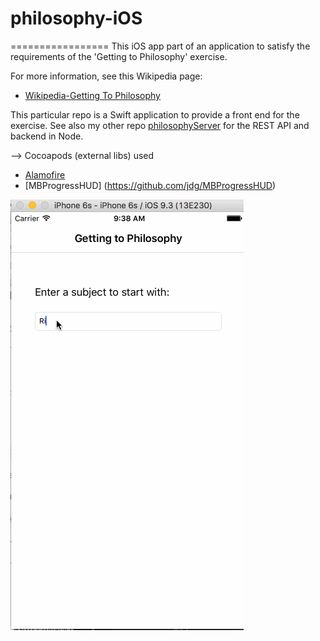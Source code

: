 # philosophy-iOS
=================
This iOS app part of an application to satisfy the requirements of the 'Getting to Philosophy' exercise.

For more information, see this Wikipedia page: 
*  [Wikipedia-Getting To Philosophy](https://en.wikipedia.org/wiki/Wikipedia:Getting_to_Philosophy)

This particular repo is a Swift application to provide a front end for the exercise.  See also my other repo [philosophyServer](https://github.com/pbohnert/philosophyServer) for the REST API and backend in Node.

--> Cocoapods (external libs) used

* [Alamofire](https://github.com/Alamofire/Alamofire)
* [MBProgressHUD] (https://github.com/jdg/MBProgressHUD)

![PhiloGif](findingPhilo2.gif)
